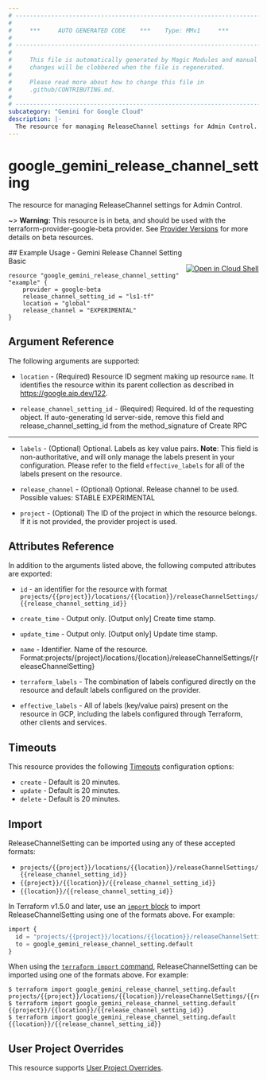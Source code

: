 ```yaml
---
# ----------------------------------------------------------------------------
#
#     ***     AUTO GENERATED CODE    ***    Type: MMv1     ***
#
# ----------------------------------------------------------------------------
#
#     This file is automatically generated by Magic Modules and manual
#     changes will be clobbered when the file is regenerated.
#
#     Please read more about how to change this file in
#     .github/CONTRIBUTING.md.
#
# ----------------------------------------------------------------------------
subcategory: "Gemini for Google Cloud"
description: |-
  The resource for managing ReleaseChannel settings for Admin Control.
---
```


# google_gemini_release_channel_setting

The resource for managing ReleaseChannel settings for Admin Control.

~> **Warning:** This resource is in beta, and should be used with the terraform-provider-google-beta provider.
See [Provider Versions](https://terraform.io/docs/providers/google/guides/provider_versions.html) for more details on beta resources.


<div class = "oics-button" style="float: right; margin: 0 0 -15px">
  <a href="https://console.cloud.google.com/cloudshell/open?cloudshell_git_repo=https%3A%2F%2Fgithub.com%2Fterraform-google-modules%2Fdocs-examples.git&cloudshell_image=gcr.io%2Fcloudshell-images%2Fcloudshell%3Alatest&cloudshell_print=.%2Fmotd&cloudshell_tutorial=.%2Ftutorial.md&cloudshell_working_dir=gemini_release_channel_setting_basic&open_in_editor=main.tf" target="_blank">
    <img alt="Open in Cloud Shell" src="//gstatic.com/cloudssh/images/open-btn.svg" style="max-height: 44px; margin: 32px auto; max-width: 100%;">
  </a>
</div>
## Example Usage - Gemini Release Channel Setting Basic


```hcl
resource "google_gemini_release_channel_setting" "example" {
    provider = google-beta
    release_channel_setting_id = "ls1-tf"
    location = "global"
    release_channel = "EXPERIMENTAL"
}
```

## Argument Reference

The following arguments are supported:


* `location` -
  (Required)
  Resource ID segment making up resource `name`. It identifies the resource within its parent collection as described in https://google.aip.dev/122.

* `release_channel_setting_id` -
  (Required)
  Required. Id of the requesting object.
  If auto-generating Id server-side, remove this field and
  release_channel_setting_id from the method_signature of Create RPC


- - -


* `labels` -
  (Optional)
  Optional. Labels as key value pairs.
  **Note**: This field is non-authoritative, and will only manage the labels present in your configuration.
  Please refer to the field `effective_labels` for all of the labels present on the resource.

* `release_channel` -
  (Optional)
  Optional. Release channel to be used.
  Possible values:
  STABLE
  EXPERIMENTAL

* `project` - (Optional) The ID of the project in which the resource belongs.
    If it is not provided, the provider project is used.


## Attributes Reference

In addition to the arguments listed above, the following computed attributes are exported:

* `id` - an identifier for the resource with format `projects/{{project}}/locations/{{location}}/releaseChannelSettings/{{release_channel_setting_id}}`

* `create_time` -
  Output only. [Output only] Create time stamp.

* `update_time` -
  Output only. [Output only] Update time stamp.

* `name` -
  Identifier. Name of the resource.
  Format:projects/{project}/locations/{location}/releaseChannelSettings/{releaseChannelSetting}

* `terraform_labels` -
  The combination of labels configured directly on the resource
   and default labels configured on the provider.

* `effective_labels` -
  All of labels (key/value pairs) present on the resource in GCP, including the labels configured through Terraform, other clients and services.


## Timeouts

This resource provides the following
[Timeouts](https://developer.hashicorp.com/terraform/plugin/sdkv2/resources/retries-and-customizable-timeouts) configuration options:

- `create` - Default is 20 minutes.
- `update` - Default is 20 minutes.
- `delete` - Default is 20 minutes.

## Import


ReleaseChannelSetting can be imported using any of these accepted formats:

* `projects/{{project}}/locations/{{location}}/releaseChannelSettings/{{release_channel_setting_id}}`
* `{{project}}/{{location}}/{{release_channel_setting_id}}`
* `{{location}}/{{release_channel_setting_id}}`


In Terraform v1.5.0 and later, use an [`import` block](https://developer.hashicorp.com/terraform/language/import) to import ReleaseChannelSetting using one of the formats above. For example:

```tf
import {
  id = "projects/{{project}}/locations/{{location}}/releaseChannelSettings/{{release_channel_setting_id}}"
  to = google_gemini_release_channel_setting.default
}
```

When using the [`terraform import` command](https://developer.hashicorp.com/terraform/cli/commands/import), ReleaseChannelSetting can be imported using one of the formats above. For example:

```
$ terraform import google_gemini_release_channel_setting.default projects/{{project}}/locations/{{location}}/releaseChannelSettings/{{release_channel_setting_id}}
$ terraform import google_gemini_release_channel_setting.default {{project}}/{{location}}/{{release_channel_setting_id}}
$ terraform import google_gemini_release_channel_setting.default {{location}}/{{release_channel_setting_id}}
```

## User Project Overrides

This resource supports [User Project Overrides](https://registry.terraform.io/providers/hashicorp/google/latest/docs/guides/provider_reference#user_project_override).

